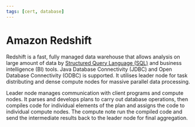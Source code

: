 ```yaml
---
tags: [cert, database]
---
```


# Amazon Redshift

Redshift is a fast, fully managed data warehouse that allows analysis on large
amount of data by [Structured Query Language (SQL)](202302231241.md) and
business intelligence (BI) tools. Java Database Connectivity (JDBC) and Open
Database Connectivity (ODBC) is supported. It utilises leader node for task
distributing and dense compute nodes for massive parallel data processing.

Leader node manages communication with client programs and compute nodes. It
parses and develops plans to carry out database operations, then compiles code
for individual elements of the plan and assigns the code to individual compute
nodes. The compute note run the compiled code and send the intermediate results
back to the leader node for final aggregation.
